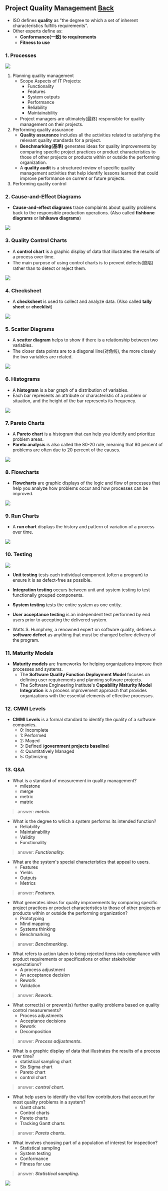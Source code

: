 ## Project Quality Management	[Back](./../projectManagement.md)

- ISO defines **quality** as "the degree to which a set of inherent characteristics fulfills requirements".
- Other experts define as:
    - **Conformance(一致) to requirements**
    - **Fitness to use**

### 1. Processes

<img src="./processes.png">

1. Planning quality management
    - Scope Aspects of IT Projects:
        - Functionality
        - Features
        - System outputs
        - Performance
        - Reliability
        - Maintainability
    - Project managers are ultimately(最終) responsible for quality management on their projects.
2. Performing quality assurance
    - **Quality assurance** includes all the activities related to satisfying the relevant quality standards for a project.
    - **Benchmarking(基準)** generates ideas for quality improvements by comparing specific project practices or product characteristics to those of other projects or products within or outside the performing organization.
    - A **quality audit** is a structured review of specific quality management activities that help identify lessons learned that could improve performance on current or future projects.
3. Performing quality control

### 2. Cause-and-Effect Diagrams

- **Cause-and-effect diagrams** trace complaints about quality problems back to the responsible production operations. (Also called **fishbone diagrams** or **Ishikawa diagrams**)

<img src="./cause_and_effect_diagrams.png">

### 3. Quality Control Charts

- A **control chart** is a graphic display of data that illustrates the results of a process over time.
- The main purpose of using control charts is to prevent defects(缺陷) rather than to detect or reject them.

<img src="./quality_control_charts.png">

### 4. Checksheet

- A **checksheet** is used to collect and analyze data. (Also called **tally sheet** or **checklist**)

<img src="./checksheet.png">

### 5. Scatter Diagrams

- A **scatter diagram** helps to show if there is a relationship between two variables.
- The closer data points are to a diagonal line(对角线), the more closely the two variables are related.

<img src="./scatter_diagrams.png">

### 6. Histograms

- A **histogram** is a bar graph of a distribution of variables.
- Each bar represents an attribute or characteristic of a problem or situation, and the height of the bar represents its frequency.

<img src="./histograms.png">

### 7. Pareto Charts

- A **Pareto chart** is a histogram that can help you identify and prioritize problem areas.
- **Pareto analysis** is also called the 80-20 rule, meaning that 80 percent of problems are often due to 20 percent of the causes.

<img src="./pareto_charts.png">

### 8. Flowcharts

- **Flowcharts** are graphic displays of the logic and flow of processes that help you analyze how problems occur and how processes can be improved.

<img src="./flowcharts.png">

### 9. Run Charts

- A **run chart** displays the history and pattern of variation of a process over time. 

<img src="./run_charts.png">

### 10. Testing

<img src="./testing.jpg">

- **Unit testing** tests each individual component (often a program) to ensure it is as defect-free as possible.
- **Integration testing** occurs between unit and system testing to test functionally grouped components.
- **System testing** tests the entire system as one entity.
- **User acceptance testing** is an independent test performed by end users prior to accepting the delivered system.


- Watts S. Humphrey, a renowned expert on software quality, defines a **software defect** as anything that must be changed before delivery of the program.

### 11. Maturity Models

- **Maturity models** are frameworks for helping organizations improve their processes and systems.
    - The **Software Quality Function Deployment Model** focuses on defining user requirements and planning software projects.
    - The Software Engineering Institute's **Capability Maturity Model Integration** is a process improvement approach that provides organizations with the essential elements of effective processes.

### 12. CMMI Levels

- **CMMI Levels** is a formal standard to identify the quality of a software companies.
    - 0: Incomplete
    - 1: Performed
    - 2: Maged
    - 3: Defined (**government projects baseline**)
    - 4: Quantitatively Managed
    - 5: Optimizing

### 13. Q&A

- What is a standard of measurement in quality management?
    - milestone
    - merge
    - metric
    - matrix

> answer: <strong>*metric.*</strong>

- What is the degree to which a system performs its intended function?
    - Reliability
    - Maintainability
    - Validity
    - Functionality

> answer: <strong>*Functionality.*</strong>

- What are the system's special characteristics that appeal to users.
    - Features
    - Yields
    - Outputs
    - Metrics

> answer: <strong>*Features.*</strong>

- What generates ideas for quality improvements by comparing specific project practices or product characteristics to those of other projects or products within or outside the performing organization?
    - Prototyping
    - Mind mapping
    - Systems thinking
    - Benchmarking

> answer: <strong>*Benchmarking.*</strong>

- What refers to action taken to bring rejected items into compliance with product requirements or specifications or other stakeholder expectations?
    - A process adjustment
    - An acceptance decision
    - Rework
    - Validation

> answer: <strong>*Rework.*</strong>

- What correct(s) or prevent(s) further quality problems based on quality control measurements?
    - Process adjustments
    - Acceptance decisions
    - Rework
    - Decomposition

> answer: <strong>*Process adjustments.*</strong>

- What is a graphic display of data that illustrates the results of a process over time?
    - statistical sampling chart
    - Six Sigma chart
    - Pareto chart
    - control chart

> answer: <strong>*control chart.*</strong>

- What help users to identify the vital few contributors that account for most quality problems in a system?
    - Gantt charts
    - Control charts
    - Pareto charts
    - Tracking Gantt charts

> answer: <strong>*Pareto charts.*</strong>

- What involves choosing part of a population of interest for inspection?
    - Statistical sampling
    - System testing
    - Conformance
    - Fitness for use

> answer: <strong>*Statistical sampling.*</strong>

<a href="http://aleen42.github.io/" target="_blank" ><img src="./../../pic/tail.gif"></a>
